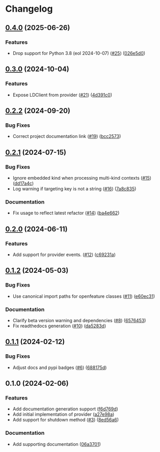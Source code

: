# Changelog

## [0.4.0](https://github.com/launchdarkly/openfeature-python-server/compare/0.3.0...0.4.0) (2025-06-26)


### Features

* Drop support for Python 3.8 (eol 2024-10-07) ([#25](https://github.com/launchdarkly/openfeature-python-server/issues/25)) ([026e5d0](https://github.com/launchdarkly/openfeature-python-server/commit/026e5d0e21011c9c64a4de575c96516f394ef7ab))

## [0.3.0](https://github.com/launchdarkly/openfeature-python-server/compare/0.2.2...0.3.0) (2024-10-04)


### Features

* Expose LDClient from provider ([#21](https://github.com/launchdarkly/openfeature-python-server/issues/21)) ([4d391c0](https://github.com/launchdarkly/openfeature-python-server/commit/4d391c0679c5c3264c70933df55d428c0b5d2319))

## [0.2.2](https://github.com/launchdarkly/openfeature-python-server/compare/0.2.1...0.2.2) (2024-09-20)


### Bug Fixes

* Correct project documentation link ([#19](https://github.com/launchdarkly/openfeature-python-server/issues/19)) ([bcc2573](https://github.com/launchdarkly/openfeature-python-server/commit/bcc25731069146db6931223751c8dfa74e5ac1c0))

## [0.2.1](https://github.com/launchdarkly/openfeature-python-server/compare/0.2.0...0.2.1) (2024-07-15)


### Bug Fixes

* Ignore embedded kind when processing multi-kind contexts ([#15](https://github.com/launchdarkly/openfeature-python-server/issues/15)) ([dd17a4c](https://github.com/launchdarkly/openfeature-python-server/commit/dd17a4c2cc69804eff1faa2c45b84b0048a816e8))
* Log warning if targeting key is not a string ([#16](https://github.com/launchdarkly/openfeature-python-server/issues/16)) ([7a8c835](https://github.com/launchdarkly/openfeature-python-server/commit/7a8c835f39caf25791989d521d1f44d18d9c5586))


### Documentation

* Fix usage to reflect latest refactor ([#14](https://github.com/launchdarkly/openfeature-python-server/issues/14)) ([ba4e662](https://github.com/launchdarkly/openfeature-python-server/commit/ba4e6621bbf03977e7a8dc8bbe36171609a21f61))

## [0.2.0](https://github.com/launchdarkly/openfeature-python-server/compare/0.1.2...0.2.0) (2024-06-11)


### Features

* Add support for provider events. ([#12](https://github.com/launchdarkly/openfeature-python-server/issues/12)) ([c69231a](https://github.com/launchdarkly/openfeature-python-server/commit/c69231a48a6483d789d99474e6ae3d83ffcb18d1))

## [0.1.2](https://github.com/launchdarkly/openfeature-python-server/compare/0.1.1...0.1.2) (2024-05-03)


### Bug Fixes

* Use canonical import paths for openfeature classes ([#11](https://github.com/launchdarkly/openfeature-python-server/issues/11)) ([e60ec31](https://github.com/launchdarkly/openfeature-python-server/commit/e60ec315812952933cb253b6628ef5446f62edc6))


### Documentation

* Clarify beta version warning and dependencies ([#8](https://github.com/launchdarkly/openfeature-python-server/issues/8)) ([6576453](https://github.com/launchdarkly/openfeature-python-server/commit/65764536ace64875a007def5f1881e59a533539b))
* Fix readthedocs generation ([#10](https://github.com/launchdarkly/openfeature-python-server/issues/10)) ([da5283d](https://github.com/launchdarkly/openfeature-python-server/commit/da5283d1e8e417a43d63acfd5ee1d045fd63651c))

## [0.1.1](https://github.com/launchdarkly/openfeature-python-server/compare/0.1.0...0.1.1) (2024-02-12)


### Bug Fixes

* Adjust docs and pypi badges ([#6](https://github.com/launchdarkly/openfeature-python-server/issues/6)) ([688175d](https://github.com/launchdarkly/openfeature-python-server/commit/688175d1eaa13186fe061079e01944fc3a153871))

## 0.1.0 (2024-02-06)


### Features

* Add documentation generation support ([f6d769d](https://github.com/launchdarkly/openfeature-python-server/commit/f6d769d3e45da60fbd9b7c01d3b8c903a66e975a))
* Add initial implementation of provider ([a27e98a](https://github.com/launchdarkly/openfeature-python-server/commit/a27e98a6e7483fce812e1bee9fb2a85582396d5a))
* Add support for shutdown method ([#3](https://github.com/launchdarkly/openfeature-python-server/issues/3)) ([8ed56a6](https://github.com/launchdarkly/openfeature-python-server/commit/8ed56a68db3be92c1c0ff58ddd28a9511bf98cdf))


### Documentation

* Add supporting documentation ([06a3701](https://github.com/launchdarkly/openfeature-python-server/commit/06a370193f151207c15c06a82a44ffbb68949455))
